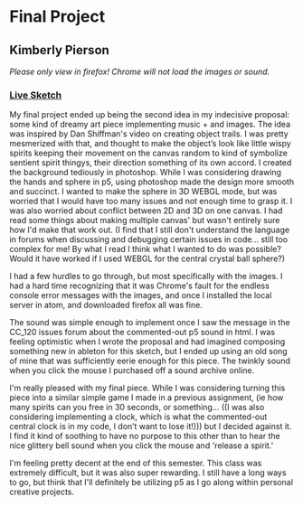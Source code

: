 # Final Project
## Kimberly Pierson

*Please only view in firefox! Chrome will not load the images or sound.*
### [Live Sketch](https://mabonmoon.github.io/120-work/final-project/)


My final project ended up being the second idea in my indecisive proposal: some kind of dreamy art piece implementing music +  and images. The idea was inspired by Dan Shiffman's video on creating object trails. I was pretty mesmerized with that, and thought to make the object’s look like little wispy spirits keeping their movement on the canvas random to kind of symbolize sentient spirit thingys, their direction something of its own accord.  I created the background tediously in photoshop. While I was considering drawing the hands and sphere in p5, using photoshop made the design more smooth and succinct. I wanted to make the sphere in 3D WEBGL mode, but was worried that I would have too many issues and not enough time to grasp it. I was also worried about conflict between 2D and 3D on one canvas. I had read some things about making multiple canvas' but wasn't entirely sure how I'd make that work out. (I find that I still don't understand the language in forums when discussing and debugging certain issues in code... still too complex for me! By what I read I think what I wanted to do was possible? Would it have worked if I used WEBGL for the central crystal ball sphere?)

I had a few hurdles to go through, but most specifically with the images. I had a hard time recognizing that it was Chrome's fault for the endless console error messages with the images, and once I installed the local server in atom, and downloaded firefox all was fine.

The sound was simple enough to implement once I saw the message in the CC_120 issues forum about the commented-out p5 sound in html.  I was feeling optimistic when I wrote the proposal and had imagined composing something new in ableton for this sketch, but I ended up using an old song of mine that was sufficiently eerie enough for this piece. The twinkly sound when you click the mouse I purchased off a sound archive online.

I'm really pleased with my final piece. While I was considering turning this piece into a similar simple game I made in a previous assignment, (ie how many spirits can you free in 30 seconds, or something... ((I was also considering implementing a clock, which is what the commented-out central clock is in my code, I don’t want to lose it!))) but I decided against it. I find it kind of soothing to have no purpose to this other than to hear the nice glittery bell sound when you click the mouse and 'release a spirit.'

I'm feeling pretty decent at the end of this semester. This class was extremely difficult, but it was also super rewarding. I still have a long ways to go, but think that I'll definitely be utilizing p5 as I go along within personal creative projects.
